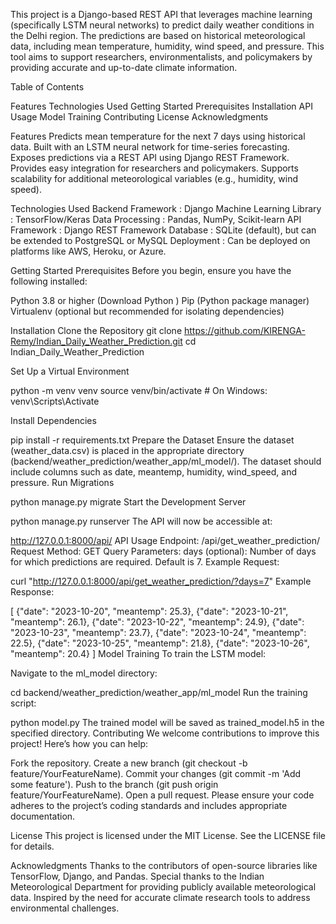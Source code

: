 This project is a Django-based REST API that leverages machine learning (specifically LSTM neural networks) to predict daily weather conditions in the Delhi region. The predictions are based on historical meteorological data, including mean temperature, humidity, wind speed, and pressure. This tool aims to support researchers, environmentalists, and policymakers by providing accurate and up-to-date climate information.

Table of Contents

Features
Technologies Used
Getting Started
Prerequisites
Installation
API Usage
Model Training
Contributing
License
Acknowledgments

Features
Predicts mean temperature for the next 7 days using historical data.
Built with an LSTM neural network for time-series forecasting.
Exposes predictions via a REST API using Django REST Framework.
Provides easy integration for researchers and policymakers.
Supports scalability for additional meteorological variables (e.g., humidity, wind speed).

Technologies Used
Backend Framework : Django
Machine Learning Library : TensorFlow/Keras
Data Processing : Pandas, NumPy, Scikit-learn
API Framework : Django REST Framework
Database : SQLite (default), but can be extended to PostgreSQL or MySQL
Deployment : Can be deployed on platforms like AWS, Heroku, or Azure.

Getting Started
Prerequisites
Before you begin, ensure you have the following installed:

Python 3.8 or higher (Download Python )
Pip (Python package manager)
Virtualenv (optional but recommended for isolating dependencies)

Installation
Clone the Repository
git clone https://github.com/KIRENGA-Remy/Indian_Daily_Weather_Prediction.git
cd Indian_Daily_Weather_Prediction

Set Up a Virtual Environment

python -m venv venv
source venv/bin/activate  # On Windows: venv\Scripts\Activate

Install Dependencies

pip install -r requirements.txt
Prepare the Dataset
Ensure the dataset (weather_data.csv) is placed in the appropriate directory (backend/weather_prediction/weather_app/ml_model/).
The dataset should include columns such as date, meantemp, humidity, wind_speed, and pressure.
Run Migrations

python manage.py migrate
Start the Development Server

python manage.py runserver
The API will now be accessible at:

http://127.0.0.1:8000/api/
API Usage
Endpoint: /api/get_weather_prediction/
Request Method: GET
Query Parameters:
days (optional): Number of days for which predictions are required. Default is 7.
Example Request:

curl "http://127.0.0.1:8000/api/get_weather_prediction/?days=7"
Example Response:


[
    {"date": "2023-10-20", "meantemp": 25.3},
    {"date": "2023-10-21", "meantemp": 26.1},
    {"date": "2023-10-22", "meantemp": 24.9},
    {"date": "2023-10-23", "meantemp": 23.7},
    {"date": "2023-10-24", "meantemp": 22.5},
    {"date": "2023-10-25", "meantemp": 21.8},
    {"date": "2023-10-26", "meantemp": 20.4}
]
Model Training
To train the LSTM model:

Navigate to the ml_model directory:

cd backend/weather_prediction/weather_app/ml_model
Run the training script:

python model.py
The trained model will be saved as trained_model.h5 in the specified directory.
Contributing
We welcome contributions to improve this project! Here’s how you can help:

Fork the repository.
Create a new branch (git checkout -b feature/YourFeatureName).
Commit your changes (git commit -m 'Add some feature').
Push to the branch (git push origin feature/YourFeatureName).
Open a pull request.
Please ensure your code adheres to the project’s coding standards and includes appropriate documentation.

License
This project is licensed under the MIT License. See the LICENSE file for details.

Acknowledgments
Thanks to the contributors of open-source libraries like TensorFlow, Django, and Pandas.
Special thanks to the Indian Meteorological Department for providing publicly available meteorological data.
Inspired by the need for accurate climate research tools to address environmental challenges.